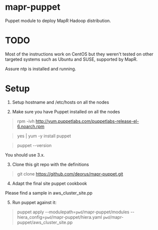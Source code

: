 # mapr-puppet

Puppet module to deploy MapR Hadoop distribution.

TODO
====
Most of the instructions work on CentOS but they weren't tested on other targeted systems such as Ubuntu and SUSE, supported by MapR.

Assure ntp is installed and running.

Setup
=====

1. Setup hostname and /etc/hosts on all the nodes

2. Make sure you have Puppet installed on all the nodes

> rpm -ivh http://yum.puppetlabs.com/puppetlabs-release-el-6.noarch.rpm

> yes | yum -y install puppet

> puppet --version

You should use 3.x.

3. Clone this git repo with the definitions

> git clone https://github.com/deorus/mapr-puppet.git

4. Adapt the final site puppet cookbook

Please find a sample in aws_cluster_site.pp 

5. Run puppet against it:

> puppet apply --modulepath=`pwd`/mapr-puppet/modules --hiera_config=`pwd`/mapr-puppet/hiera.yaml `pwd`/mapr-puppet/aws_cluster_site.pp


